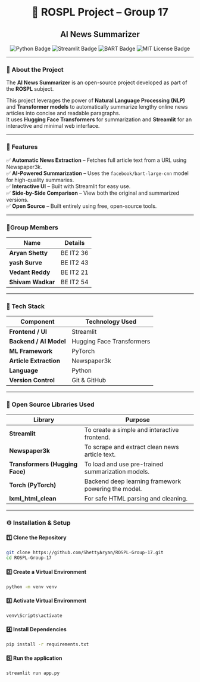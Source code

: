 <h1 align="center">📰 ROSPL Project – Group 17 </h1>
<h2 align="center">AI News Summarizer</h2>

<p align="center">
  <img src="https://img.shields.io/badge/Language-Python-blue?logo=python" alt="Python Badge">
  <img src="https://img.shields.io/badge/Framework-Streamlit-red?logo=streamlit" alt="Streamlit Badge">
  <img src="https://img.shields.io/badge/Model-BART--Large--CNN-yellow?logo=huggingface" alt="BART Badge">
  <img src="https://img.shields.io/badge/License-MIT-green" alt="MIT License Badge">
</p>

---

### 📘 About the Project
The **AI News Summarizer** is an open-source project developed as part of the **ROSPL** subject.  

This project leverages the power of **Natural Language Processing (NLP)** and **Transformer models** to automatically summarize lengthy online news articles into concise and readable paragraphs.  
It uses **Hugging Face Transformers** for summarization and **Streamlit** for an interactive and minimal web interface.

---

### 🚀 Features
✅ **Automatic News Extraction** – Fetches full article text from a URL using Newspaper3k.  
✅ **AI-Powered Summarization** – Uses the `facebook/bart-large-cnn` model for high-quality summaries.  
✅ **Interactive UI** – Built with Streamlit for easy use.  
✅ **Side-by-Side Comparison** – View both the original and summarized versions.  
✅ **Open Source** – Built entirely using free, open-source tools.

---

### 🍵Group Members
| Name | Details |
|----------|----------|
| **Aryan Shetty** | BE IT2 36 |
| **yash Surve** | BE IT2 43 |
| **Vedant Reddy** | BE IT2 21 |
| **Shivam Wadkar** | BE IT2 54 |


---

### 🧩 Tech Stack
| Component | Technology Used |
|------------|-----------------|
| **Frontend / UI** | Streamlit |
| **Backend / AI Model** | Hugging Face Transformers |
| **ML Framework** | PyTorch |
| **Article Extraction** | Newspaper3k |
| **Language** | Python |
| **Version Control** | Git & GitHub |

---

### 🧰 Open Source Libraries Used
| Library | Purpose |
|----------|----------|
| **Streamlit** | To create a simple and interactive frontend. |
| **Newspaper3k** | To scrape and extract clean news article text. |
| **Transformers (Hugging Face)** | To load and use pre-trained summarization models. |
| **Torch (PyTorch)** | Backend deep learning framework powering the model. |
| **lxml_html_clean** | For safe HTML parsing and cleaning. |

---

### ⚙️ Installation & Setup

#### 1️⃣ Clone the Repository
```bash
git clone https://github.com/ShettyAryan/ROSPL-Group-17.git
cd ROSPL-Group-17
```
#### 2️⃣ Create a Virtual Environment
```bash
python -m venv venv
```
#### 3️⃣ Activate Virtual Environment
```bash
venv\Scripts\activate
```

#### 4️⃣ Install Dependencies
```bash
pip install -r requirements.txt
```

#### 5️⃣ Run the application
```bash
streamlit run app.py
```


